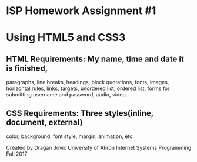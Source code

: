 # ISP Homework Assignment #1
# Using HTML5 and CSS3

## HTML Requirements: My name, time and date it is finished, 
paragraphs, line breaks, headings, block quotations, fonts, images,
horizontal rules, links, targets, unordered list, ordered list,
forms for submitting username and password, audio, video.

## CSS Requirements: Three styles(inline, document, external)
color, background, font style, margin, animation, etc.

Created by Dragan Jović
University of Akron
Internet Systems Programming Fall 2017
